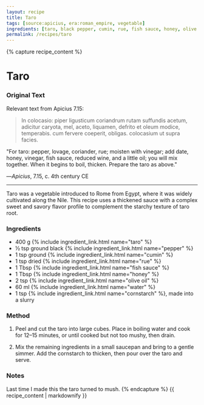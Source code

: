 ```yaml
---
layout: recipe
title: Taro
tags: [source:apicius, era:roman_empire, vegetable]
ingredients: [taro, black pepper, cumin, rue, fish sauce, honey, olive oil, water, cornstarch]
permalink: /recipes/taro
---
```


{% capture recipe_content %}
# Taro

### Original Text
Relevant text from Apicius 7.15:

> In colocasio: piper ligusticum coriandrum rutam suffundis acetum, adicitur caryota, mel, aceto, liquamen, defrito et oleum modice, temperabis. cum fervere coeperit, obligas. colocasium ut supra facies.

"For taro: pepper, lovage, coriander, rue; moisten with vinegar; add date, honey, vinegar, fish sauce, reduced wine, and a little oil; you will mix together. When it begins to boil, thicken. Prepare the taro as above."

—*Apicius*, 7.15, c. 4th century CE

___

Taro was a vegetable introduced to Rome from Egypt, where it was widely cultivated along the Nile. This recipe uses a thickened sauce with a complex sweet and savory flavor profile to complement the starchy texture of taro root.

### Ingredients
- 400 g {% include ingredient_link.html name="taro" %}  
- ½ tsp ground black {% include ingredient_link.html name="pepper" %}  
- 1 tsp ground {% include ingredient_link.html name="cumin" %}  
- 1 tsp dried {% include ingredient_link.html name="rue" %}  
- 1 Tbsp {% include ingredient_link.html name="fish sauce" %}  
- 1 Tbsp {% include ingredient_link.html name="honey" %}  
- 2 tsp {% include ingredient_link.html name="olive oil" %}  
- 60 ml {% include ingredient_link.html name="water" %}  
- 1 tsp {% include ingredient_link.html name="cornstarch" %}, made into a slurry

### Method
1. Peel and cut the taro into large cubes. Place in boiling water and cook for 12–15 minutes, or until cooked but not too mushy, then drain.

2. Mix the remaining ingredients in a small saucepan and bring to a gentle simmer. Add the cornstarch to thicken, then pour over the taro and serve.

### Notes
Last time I made this the taro turned to mush.
{% endcapture %}
{{ recipe_content | markdownify }}